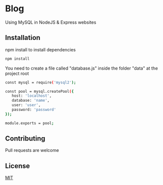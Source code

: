 # Blog

Using MySQL in NodeJS & Express websites

## Installation

npm install to install dependencies

```bash
npm install
```

You need to create a file called "database.js" inside the folder "data" at the project root

```bash
const mysql = require('mysql2');

const pool = mysql.createPool({
   host: 'localhost',
   database: 'name',
   user: 'user',
   password: 'password'
});

module.exports = pool;


```

## Contributing

Pull requests are welcome

## License

[MIT](https://choosealicense.com/licenses/mit/)
